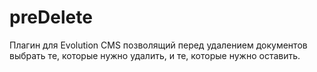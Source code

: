 # preDelete
Плагин для Evolution CMS позволящий перед удалением документов выбрать те, которые нужно удалить, и те, которые нужно оставить.
